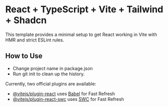 # React + TypeScript + Vite + Tailwind + Shadcn

This template provides a minimal setup to get React working in Vite with HMR and strict ESLint rules.

## How to Use

- Change project name in package.json
- Run git init to clean up the history.

Currently, two official plugins are available:

- [@vitejs/plugin-react](https://github.com/vitejs/vite-plugin-react/blob/main/packages/plugin-react) uses [Babel](https://babeljs.io/) for Fast Refresh
- [@vitejs/plugin-react-swc](https://github.com/vitejs/vite-plugin-react/blob/main/packages/plugin-react-swc) uses [SWC](https://swc.rs/) for Fast Refresh